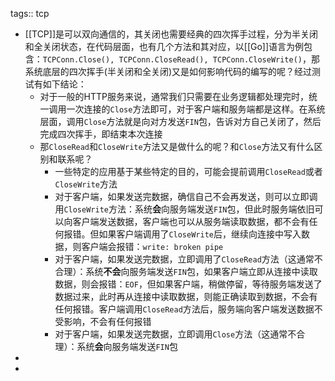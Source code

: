 tags:: tcp

- [[TCP]]是可以双向通信的，其关闭也需要经典的四次挥手过程，分为半关闭和全关闭状态，在代码层面，也有几个方法和其对应，以[[Go]]语言为例包含：`TCPConn.Close(), TCPConn.CloseRead(), TCPConn.CloseWrite()`，那系统底层的四次挥手(半关闭和全关闭)又是如何影响代码的编写的呢？经过测试有如下结论：
	- 对于一般的HTTP服务来说，通常我们只需要在业务逻辑都处理完时，统一调用一次连接的`Close`方法即可，对于客户端和服务端都是这样。在系统层面，调用`Close`方法就是向对方发送`FIN`包，告诉对方自己关闭了，然后完成四次挥手，即结束本次连接
	- 那`CloseRead`和`CloseWrite`方法又是做什么的呢？和`Close`方法又有什么区别和联系呢？
		- 一些特定的应用基于某些特定的目的，可能会提前调用`CloseRead`或者`CloseWrite`方法
		- 对于客户端，如果发送完数据，确信自己不会再发送，则可以立即调用`CloseWrite`方法：系统**会**向服务端发送`FIN`包，但此时服务端依旧可以向客户端发送数据，客户端也可以从服务端读取数据，都不会有任何报错。但如果客户端调用了`CloseWrite`后，继续向连接中写入数据，则客户端会报错：`write: broken pipe`
		- 对于客户端，如果发送完数据，立即调用了`CloseRead`方法（这通常不合理）：系统**不会**向服务端发送`FIN`包，如果客户端立即从连接中读取数据，则会报错：`EOF`，但如果客户端，稍做停留，等待服务端发送了数据过来，此时再从连接中读取数据，则能正确读取到数据，不会有任何报错。客户端调用`CloseRead`方法后，服务端向客户端发送数据不受影响，不会有任何报错
		- 对于客户端，如果发送完数据，立即调用`Close`方法（这通常不合理）：系统**会**向服务端发送`FIN`包
-
-